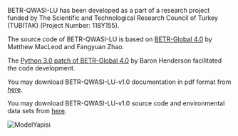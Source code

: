 

BETR-QWASI-LU has been developed as a part of a research project funded by The Scientific and Technological Research Council of Turkey (TUBITAK) (Project Number: 118Y155).

The source code of BETR-QWASI-LU is based on [BETR-Global 4.0](https://github.com/BETR-Global/BETR-Global-4.0) by Matthew MacLeod and Fangyuan Zhao. 

The [Python 3.0 patch of BETR-Global 4.0](https://github.com/barronh/BETR-Global-4.0/tree/enhancement-python3) by Baron Henderson facilitated the code development.



You may download BETR-QWASI-LU-v1.0 documentation in pdf format from [here](https://github.com/rkgoktas/BETR-QWASI-LU-v1.0/files/8186243/BETR-QWASI-LU_documentation.pdf).

You may download BETR-QWASI-LU-v1.0 source code and environmental data sets from [here](https://github.com/rkgoktas/BETR-QWASI-LU-v1.0/tree/main). 

![ModelYapisi](https://user-images.githubusercontent.com/9741112/156796477-747e472f-470d-45b1-928e-a7dd8e84aafd.jpg)
